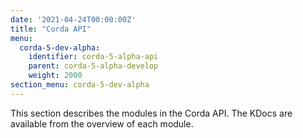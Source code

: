 ```yaml
---
date: '2021-04-24T00:00:00Z'
title: "Corda API"
menu:
  corda-5-dev-alpha:
    identifier: corda-5-alpha-api
    parent: corda-5-alpha-develop
    weight: 2000
section_menu: corda-5-dev-alpha
---
```

This section describes the modules in the Corda API. The KDocs are available from the overview of each module.

